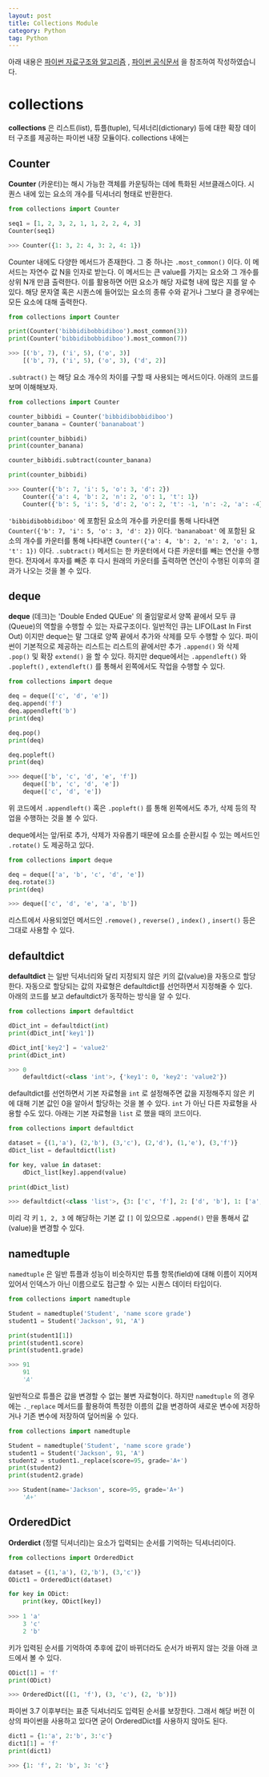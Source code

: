 ```yaml
---
layout: post
title: Collections Module
category: Python
tag: Python
---
```


 

아래 내용은 [파이썬 자료구조와 알고리즘](http://www.yes24.com/Product/Goods/74971408) , [파이썬 공식문서](https://docs.python.org/3/library/collections.html) 을 참조하여 작성하였습니다.



# collections

**collections** 은 리스트(list), 튜플(tuple), 딕셔너리(dictionary) 등에 대한 확장 데이터 구조를 제공하는 파이썬 내장 모듈이다. collections 내에는 



## Counter

**Counter** (카운터)는 해시 가능한 객체를 카운팅하는 데에 특화된 서브클래스이다. 시퀀스 내에 있는 요소의 개수를 딕셔너리 형태로 반환한다.

```python
from collections import Counter

seq1 = [1, 2, 3, 2, 1, 1, 2, 2, 4, 3]
Counter(seq1)

>>> Counter({1: 3, 2: 4, 3: 2, 4: 1})
```

Counter 내에도 다양한 메서드가 존재한다. 그 중 하나는 `.most_common()` 이다. 이 메서드는 자연수 값 N을 인자로 받는다. 이 메서드는 큰 value를 가지는 요소와 그 개수를 상위 N개 만큼 출력한다. 이를 활용하면 어떤 요소가 해당 자료형 내에 많은 지를 알 수 있다. 해당 문자열 혹은 시퀀스에 들어있는 요소의 종류 수와 같거나 그보다 클 경우에는 모든 요소에 대해 출력한다.

```python
from collections import Counter

print(Counter('bibbidibobbidiboo').most_common(3))
print(Counter('bibbidibobbidiboo').most_common(7))

>>> [('b', 7), ('i', 5), ('o', 3)]
    [('b', 7), ('i', 5), ('o', 3), ('d', 2)]
```

`.subtract()`  는 해당 요소 개수의 차이를 구할 때 사용되는 메서드이다. 아래의 코드를 보며 이해해보자.

```python
from collections import Counter

counter_bibbidi = Counter('bibbidibobbidiboo')
counter_banana = Counter('bananaboat')

print(counter_bibbidi)
print(counter_banana)

counter_bibbidi.subtract(counter_banana)

print(counter_bibbidi)

>>> Counter({'b': 7, 'i': 5, 'o': 3, 'd': 2})
    Counter({'a': 4, 'b': 2, 'n': 2, 'o': 1, 't': 1})
    Counter({'b': 5, 'i': 5, 'd': 2, 'o': 2, 't': -1, 'n': -2, 'a': -4})
```

`'bibbidibobbidiboo'` 에 포함된 요소의 개수를 카운터를 통해 나타내면 `Counter({'b': 7, 'i': 5, 'o': 3, 'd': 2})` 이다. `'bananaboat'` 에 포함된 요소의 개수를 카운터를 통해 나타내면 `Counter({'a': 4, 'b': 2, 'n': 2, 'o': 1, 't': 1})` 이다. `.subtract()` 메서드는 한 카운터에서 다른 카운터를 빼는 연산을 수행한다. 전자에서 후자를 빼준 후 다시 원래의 카운터를 출력하면 연산이 수행된 이후의 결과가 나오는 것을 볼 수 있다.



## deque

**deque** (데크)는 'Double Ended QUEue' 의 줄임말로서 양쪽 끝에서 모두 큐(Queue)의 역할을 수행할 수 있는 자료구조이다. 일반적인 큐는 LIFO(Last In First Out) 이지만 deque는 말 그대로 양쪽 끝에서 추가와 삭제를 모두 수행할 수 있다. 파이썬이 기본적으로 제공하는 리스트는 리스트의 끝에서만 추가 `.append()` 와 삭제 `.pop()` 및 확장 `extend()` 을 할 수 있다. 하지만 deque에서는 `.appendleft()` 와 `.popleft()` , `extendleft()` 를 통해서 왼쪽에서도 작업을 수행할 수 있다. 

```python
from collections import deque

deq = deque(['c', 'd', 'e'])
deq.append('f')
deq.appendleft('b')
print(deq)

deq.pop()
print(deq)

deq.popleft()
print(deq)

>>> deque(['b', 'c', 'd', 'e', 'f'])
    deque(['b', 'c', 'd', 'e'])
    deque(['c', 'd', 'e'])
```

위 코드에서 `.appendleft()` 혹은 `.popleft()` 를 통해 왼쪽에서도 추가, 삭제 등의 작업을 수행하는 것을 볼 수 있다. 

deque에서는 앞/뒤로 추가, 삭제가 자유롭기 때문에 요소를 순환시킬 수 있는 메서드인 `.rotate()` 도 제공하고 있다.

```python
from collections import deque

deq = deque(['a', 'b', 'c', 'd', 'e'])
deq.rotate(3)
print(deq)

>>> deque(['c', 'd', 'e', 'a', 'b'])
```

리스트에서 사용되었던 메서드인 `.remove()` , `reverse()` , `index()` , `insert()` 등은 그대로 사용할 수 있다. 





## defaultdict

**defaultdict** 는 일반 딕셔너리와 달리 지정되지 않은 키의 값(value)을 자동으로 할당한다. 자동으로 할당되는 값의 자료형은 defaultdict를 선언하면서 지정해줄 수 있다. 아래의 코드를 보고 defaultdict가 동작하는 방식을 알 수 있다.

```python
from collections import defaultdict

dDict_int = defaultdict(int)
print(dDict_int['key1'])

dDict_int['key2'] = 'value2'
print(dDict_int)

>>> 0
    defaultdict(<class 'int'>, {'key1': 0, 'key2': 'value2'})
```

defaultdict를 선언하면서 기본 자료형을 `int` 로 설정해주면 값을 지정해주지 않은 키에 대해 기본 값인 0을 알아서 할당하는 것을 볼 수 있다. `int` 가 아닌 다른 자료형을 사용할 수도 있다. 아래는 기본 자료형을 `list` 로 했을 때의 코드이다.

```python
from collections import defaultdict

dataset = {(1,'a'), (2,'b'), (3,'c'), (2,'d'), (1,'e'), (3,'f')}
dDict_list = defaultdict(list)

for key, value in dataset:
    dDict_list[key].append(value)
    
print(dDict_list)

>>> defaultdict(<class 'list'>, {3: ['c', 'f'], 2: ['d', 'b'], 1: ['a', 'e']})
```

미리 각 키 `1, 2, 3` 에 해당하는 기본 값 `[]` 이 있으므로 `.append()` 만을 통해서 값(value)을 변경할 수 있다.



## namedtuple

`namedtuple` 은 일반 튜플과 성능이 비슷하지만 튜플 항목(field)에 대해 이름이 지어져 있어서 인덱스가 아닌 이름으로도 접근할 수 있는 시퀀스 데이터 타입이다.

```python
from collections import namedtuple

Student = namedtuple('Student', 'name score grade')
student1 = Student('Jackson', 91, 'A')

print(student1[1])
print(student1.score)
print(student1.grade)

>>> 91
    91
    'A'
```

일반적으로 튜플은 값을 변경할 수 없는 불변 자료형이다. 하지만 `namedtuple` 의 경우에는 `._replace` 메서드를 활용하여 특정한 이름의 값을 변경하여 새로운 변수에 저장하거나 기존 변수에 저장하여 덮어씌울 수 있다.

```python
from collections import namedtuple

Student = namedtuple('Student', 'name score grade')
student1 = Student('Jackson', 91, 'A')
student2 = student1._replace(score=95, grade='A+')
print(student2)
print(student2.grade)

>>> Student(name='Jackson', score=95, grade='A+')
    'A+'
```



## OrderedDict

**Orderdict** (정렬 딕셔너리)는 요소가 입력되는 순서를 기억하는 딕셔너리이다. 

```python
from collections import OrderedDict

dataset = {(1,'a'), (2,'b'), (3,'c')}
ODict1 = OrderedDict(dataset)

for key in ODict:
    print(key, ODict[key])
    
>>> 1 'a'
    3 'c'
    2 'b'
```

키가 입력된 순서를 기억하여 추후에 값이 바뀌더라도 순서가 바뀌지 않는 것을 아래 코드에서 볼 수 있다.

```python
ODict[1] = 'f'
print(ODict)

>>> OrderedDict([(1, 'f'), (3, 'c'), (2, 'b')])
```

파이썬 3.7 이후부터는 표준 딕셔너리도 입력된 순서를 보장한다. 그래서 해당 버전 이상의 파이썬을 사용하고 있다면 굳이 OrderedDict를 사용하지 않아도 된다.

```python
dict1 = {1:'a', 2:'b', 3:'c'}
dict1[1] = 'f'
print(dict1)

>>> {1: 'f', 2: 'b', 3: 'c'}
```